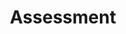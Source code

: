 ---
title: Assessment
longTitle: 'Assessment'
tags:
- gccommon
french:
- "[[Evaluation]]"
narrowerTerm:
- "[[Environmental impact assessment]]"
- "[[Performance assessment]]"
- "[[Program assessment]]"
- "[[Second language assessment]]"
relatedTerm:
- "[[Merit]]"
- "[[Revision]]"
usedFor:
- "[[Appraisal]]"
- "[[Evaluations]]"
- "[[Grading]]"
---